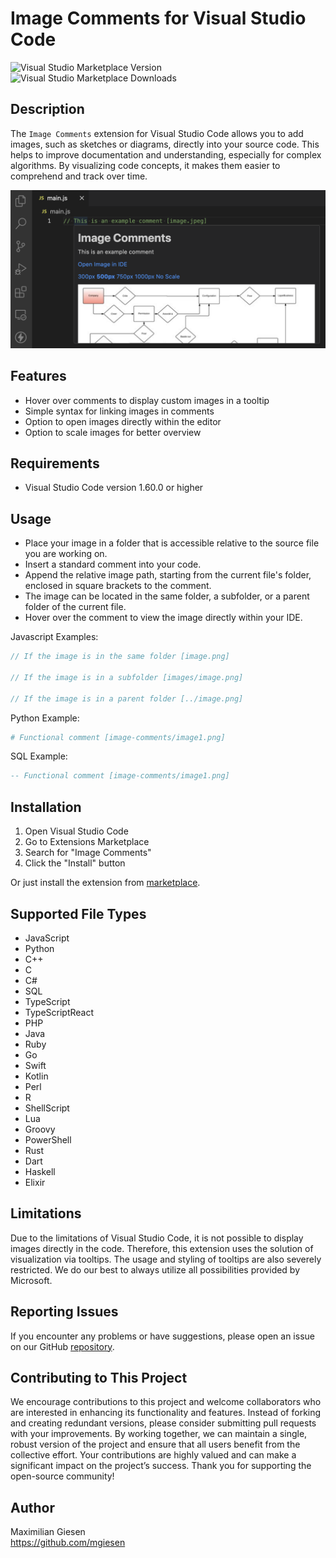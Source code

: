 # Image Comments for Visual Studio Code

![Visual Studio Marketplace Version](https://img.shields.io/visual-studio-marketplace/v/mgiesen.image-comments)
![Visual Studio Marketplace Downloads](https://img.shields.io/visual-studio-marketplace/d/mgiesen.image-comments)

## Description

The `Image Comments` extension for Visual Studio Code allows you to add images, such as sketches or diagrams, directly into your source code. This helps to improve documentation and understanding, especially for complex algorithms. By visualizing code concepts, it makes them easier to comprehend and track over time.

![Image](readme/image-comment.png)

## Features

- Hover over comments to display custom images in a tooltip
- Simple syntax for linking images in comments
- Option to open images directly within the editor
- Option to scale images for better overview

## Requirements

- Visual Studio Code version 1.60.0 or higher

## Usage

- Place your image in a folder that is accessible relative to the source file you are working on.
- Insert a standard comment into your code.
- Append the relative image path, starting from the current file's folder, enclosed in square brackets to the comment.
- The image can be located in the same folder, a subfolder, or a parent folder of the current file.
- Hover over the comment to view the image directly within your IDE.

Javascript Examples:

```javascript
// If the image is in the same folder [image.png]

// If the image is in a subfolder [images/image.png]

// If the image is in a parent folder [../image.png]
```

Python Example:

```Python
# Functional comment [image-comments/image1.png]
```

SQL Example:

```sql
-- Functional comment [image-comments/image1.png]
```

## Installation

1. Open Visual Studio Code
2. Go to Extensions Marketplace
3. Search for "Image Comments"
4. Click the "Install" button

Or just install the extension from [marketplace](https://marketplace.visualstudio.com/items?itemName=mgiesen.image-comments&ssr=false#review-details).

## Supported File Types

- JavaScript
- Python
- C++
- C
- C#
- SQL
- TypeScript
- TypeScriptReact
- PHP
- Java
- Ruby
- Go
- Swift
- Kotlin
- Perl
- R
- ShellScript
- Lua
- Groovy
- PowerShell
- Rust
- Dart
- Haskell
- Elixir

## Limitations

Due to the limitations of Visual Studio Code, it is not possible to display images directly in the code. Therefore, this extension uses the solution of visualization via tooltips. The usage and styling of tooltips are also severely restricted. We do our best to always utilize all possibilities provided by Microsoft.

## Reporting Issues

If you encounter any problems or have suggestions, please open an issue on our GitHub [repository](https://github.com/mgiesen/Image-Comments).

## Contributing to This Project

We encourage contributions to this project and welcome collaborators who are interested in enhancing its functionality and features. Instead of forking and creating redundant versions, please consider submitting pull requests with your improvements. By working together, we can maintain a single, robust version of the project and ensure that all users benefit from the collective effort. Your contributions are highly valued and can make a significant impact on the project’s success. Thank you for supporting the open-source community!

## Author

Maximilian Giesen  
https://github.com/mgiesen
